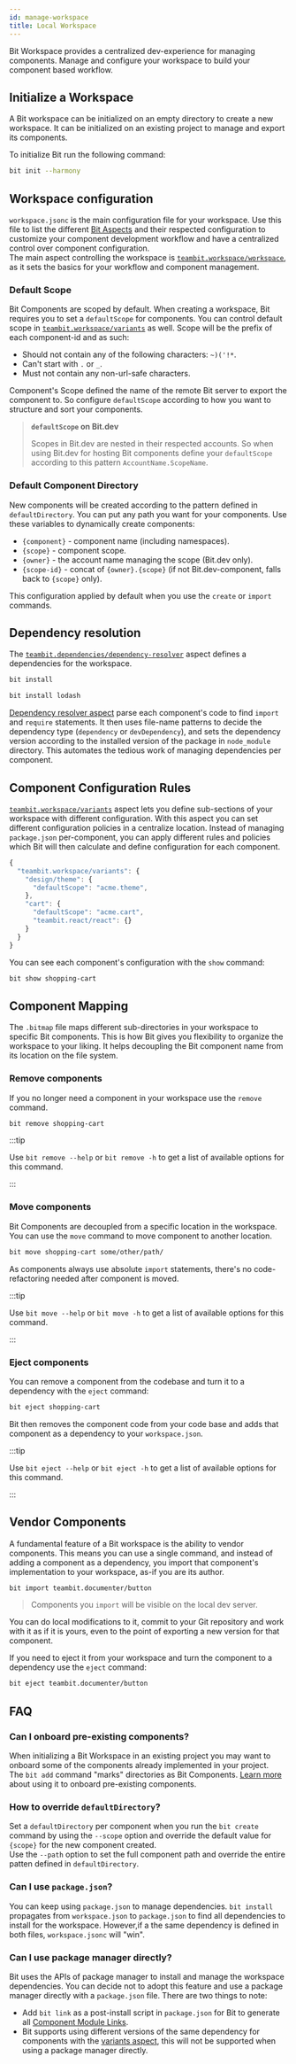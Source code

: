 ```yaml
---
id: manage-workspace
title: Local Workspace
---
```


Bit Workspace provides a centralized dev-experience for managing components. Manage and configure your workspace to build your component based workflow.

## Initialize a Workspace

A Bit workspace can be initialized on an empty directory to create a new workspace. It can be initialized on an existing project to manage and export its components.

To initialize Bit run the following command:

```sh
bit init --harmony
```

## Workspace configuration

`workspace.jsonc` is the main configuration file for your workspace. Use this file to list the different [Bit Aspects](aspects/aspects-overview) and their respected configuration to customize your component development workflow and have a centralized control over component configuration.  
The main aspect controlling the workspace is [`teambit.workspace/workspace`](https://bit.dev/teambit/workspace/workspace), as it sets the basics for your workflow and component management.

### Default Scope

Bit Components are scoped by default. When creating a workspace, Bit requires you to set a `defaultScope` for components. You can control default scope in [`teambit.workspace/variants`](aspects/variants) as well. Scope will be the prefix of each component-id and as such:

- Should not contain any of the following characters: `~)('!*`.
- Can't start with `.` or `_`.
- Must not contain any non-url-safe characters.

Component's Scope defined the name of the remote Bit server to export the component to. So configure `defaultScope` according to how you want to structure and sort your components.

> **`defaultScope` on Bit.dev**
>
> Scopes in Bit.dev are nested in their respected accounts. So when using Bit.dev for hosting Bit components define your `defaultScope` according to this pattern `AccountName.ScopeName`.

### Default Component Directory

New components will be created according to the pattern defined in `defaultDirectory`. You can put any path you want for your components. Use these variables to dynamically create components:

- `{component}` - component name (including namespaces).
- `{scope}` - component scope.
- `{owner}` - the account name managing the scope (Bit.dev only).
- `{scope-id}` - concat of `{owner}.{scope}` (if not Bit.dev-component, falls back to `{scope}` only).

This configuration applied by default when you use the `create` or `import` commands.

## Dependency resolution

The [`teambit.dependencies/dependency-resolver`](aspects/dependency-resolver) aspect defines a dependencies for the workspace.

```sh title="Install all workspace dependencies"
bit install
```

```sh title="Add a new dependency"
bit install lodash
```

[Dependency resolver aspect](aspects/dependency-resolver) parse each component's code to find `import` and `require` statements. It then uses file-name patterns to decide the dependency type (`dependency` or `devDependency`), and sets the dependency version according to the installed version of the package in `node_module` directory. This automates the tedious work of managing dependencies per component.

## Component Configuration Rules

[`teambit.workspace/variants`](aspects/variants) aspect lets you define sub-sections of your workspace with different configuration. With this aspect you can set different configuration policies in a centralize location. Instead of managing `package.json` per-component, you can apply different rules and policies which Bit will then calculate and define configuration for each component.

```jsx
{
  "teambit.workspace/variants": {
    "design/theme": {
      "defaultScope": "acme.theme",
    },
    "cart": {
      "defaultScope": "acme.cart",
      "teambit.react/react": {}
    }
  }
}
```

You can see each component's configuration with the `show` command:

```sh
bit show shopping-cart
```

## Component Mapping

The `.bitmap` file maps different sub-directories in your workspace to specific Bit components. This is how Bit gives you flexibility to organize the workspace to your liking. It helps decoupling the Bit component name from its location on the file system.

### Remove components

If you no longer need a component in your workspace use the `remove` command.

```sh
bit remove shopping-cart
```

:::tip

Use `bit remove --help` or `bit remove -h` to get a list of available options for this command.

:::

### Move components

Bit Components are decoupled from a specific location in the workspace. You can use the `move` command to move component to another location.

```sh
bit move shopping-cart some/other/path/
```

As components always use absolute `import` statements, there's no code-refactoring needed after component is moved.

:::tip

Use `bit move --help` or `bit move -h` to get a list of available options for this command.

:::

### Eject components

You can remove a component from the codebase and turn it to a dependency with the `eject` command:

```sh
bit eject shopping-cart
```

Bit then removes the component code from your code base and adds that component as a dependency to your `workspace.json`.

:::tip

Use `bit eject --help` or `bit eject -h` to get a list of available options for this command.

:::

## Vendor Components

A fundamental feature of a Bit workspace is the ability to vendor components. This means you can use a single command, and instead of adding a component as a dependency, you import that component's implementation to your workspace, as-if you are its author.

```sh
bit import teambit.documenter/button
```

> Components you `import` will be visible on the local dev server.

You can do local modifications to it, commit to your Git repository and work with it as if it is yours, even to the point of exporting a new version for that component.

If you need to eject it from your workspace and turn the component to a dependency use the `eject` command:

```sh
bit eject teambit.documenter/button
```

## FAQ

### Can I onboard pre-existing components?

When initializing a Bit Workspace in an existing project you may want to onboard some of the components already implemented in your project.  
The `bit add` command "marks" directories as Bit Components. [Learn more](reference/pre-existing-components) about using it to onboard pre-existing components.

### How to override `defaultDirectory`?

Set a `defaultDirectory` per component when you run the `bit create` command by using the `--scope` option and override the default value for `{scope}` for the new component created.  
Use the `--path` option to set the full component path and override the entire patten defined in `defaultDirectory`.

### Can I use `package.json`?

You can keep using `package.json` to manage dependencies. `bit install` propagates from `workspace.json` to `package.json` to find all dependencies to install for the workspace. However,if a the same dependency is defined in both files, `workspace.jsonc` will "win".

### Can I use package manager directly?

Bit uses the APIs of package manager to install and manage the workspace dependencies. You can decide not to adopt this feature and use a package manager directly with a `package.json` file. There are two things to note:

- Add `bit link` as a post-install script in `package.json` for Bit to generate all [Component Module Links](/bit-workspace/manage-workspace#component-module-links).
- Bit supports using different versions of the same dependency for components with the [variants aspect](aspects/variants), this will not be supported when using a package manager directly.
